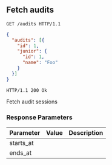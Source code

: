 ## Fetch audits

```http
GET /audits HTTP/1.1
```

```json
{
  "audits": [{
    "id": 1,
    "junior": {
      "id": 1,
      "name": "Foo"
    }
  }]
}

```

```http
HTTP/1.1 200 Ok
```

Fetch audit sessions

### Response Parameters

Parameter           |  Value | Description
------------------- | ------ | ------
starts_at           | |
ends_at             | |
